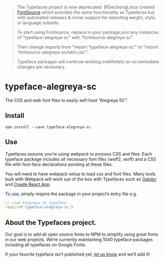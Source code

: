 >The Typefaces project is now deprecated. @DecliningLotus created
[FontSource](https://github.com/fontsource/fontsource) which provides the
same functionality as Typefaces but with automated releases & richer
support for importing weight, style, or language subsets.
>
>To start using Fontsource, replace in your package.json any instances of
"typeface-alegreya-sc" with "fontsource-alegreya-sc".
>
> Then change imports from "import 'typeface-alegreya-sc'" to "import 'fontsource-alegreya-sc/latin.css'".
>
>Typeface packages will continue working indefinitely so no immediate
>changes are necessary.

# typeface-alegreya-sc

The CSS and web font files to easily self-host “Alegreya SC”.

## Install

`npm install --save typeface-alegreya-sc`

## Use

Typefaces assume you’re using webpack to process CSS and files. Each typeface
package includes all necessary font files (woff2, woff) and a CSS file with
font-face declarations pointing at these files.

You will need to have webpack setup to load css and font files. Many tools built
with Webpack will work out of the box with Typefaces such as [Gatsby](https://github.com/gatsbyjs/gatsby)
and [Create React App](https://github.com/facebookincubator/create-react-app).

To use, simply require the package in your project’s entry file e.g.

```javascript
// Load Alegreya SC typeface
require('typeface-alegreya-sc')
```

## About the Typefaces project.

Our goal is to add all open source fonts to NPM to simplify using great fonts in
our web projects. We’re currently maintaining 1040 typeface packages
including all typefaces on Google Fonts.

If your favorite typeface isn’t published yet, [let us know](https://github.com/KyleAMathews/typefaces)
and we’ll add it!
